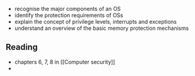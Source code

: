 - recognise the major components of an OS
- identify the protection requirements of OSs
- explain the concept of privilege levels, interrupts and exceptions
- understand an overview of the basic memory protection mechanisms

## Reading
- chapters 6, 7, 8 in [[Computer security]]
- 